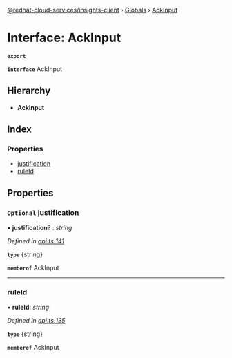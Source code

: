 [@redhat-cloud-services/insights-client](../README.md) › [Globals](../globals.md) › [AckInput](ackinput.md)

# Interface: AckInput

**`export`** 

**`interface`** AckInput

## Hierarchy

* **AckInput**

## Index

### Properties

* [justification](ackinput.md#optional-justification)
* [ruleId](ackinput.md#ruleid)

## Properties

### `Optional` justification

• **justification**? : *string*

*Defined in [api.ts:141](https://github.com/RedHatInsights/javascript-clients/blob/master/packages/insights/api.ts#L141)*

**`type`** {string}

**`memberof`** AckInput

___

###  ruleId

• **ruleId**: *string*

*Defined in [api.ts:135](https://github.com/RedHatInsights/javascript-clients/blob/master/packages/insights/api.ts#L135)*

**`type`** {string}

**`memberof`** AckInput
